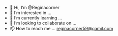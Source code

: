 - 👋 Hi, I’m @Reginacorner
- 👀 I’m interested in ...
- 🌱 I’m currently learning ...
- 💞️ I’m looking to collaborate on ...
- 📫 How to reach me ...
reginacorner59@gamil.com
<!---
Reginacorner/Reginacorner is a ✨ special ✨ repository because its `README.md` (this file) appears on your GitHub profile.
You can click the Preview link to take a look at your changes.
--->
